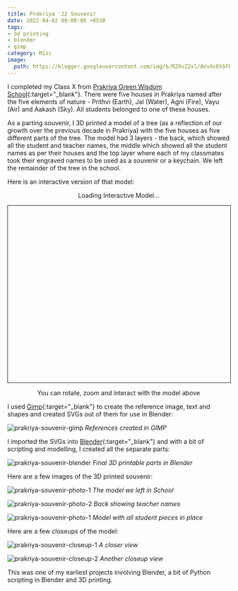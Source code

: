 ```yaml
---
title: Prakriya '22 Souvenir
date: 2022-04-02 00:00:00 +0530
tags:
- 3d printing
- blender
- gimp
category: Misc
image:
  path: https://blogger.googleusercontent.com/img/b/R29vZ2xl/AVvXsEhSFO8Lp9Speof6tzytzzA9D7GP7-3puLh-o3AiWWcu9gkMBr7QHK0TDtI8RCKTn3lCi3OJMb96WPS_fwV2c75GGg77Ry6ipOTKA-CPx-VR_sJkOFeHDBniqVniqVeB7AIo5Z7SzVt6Se3pYukNOtk8AiZqMF3kuPdTquN3_MZiWnyGnr_awSGNuQD5D-s/s1200/prakriya-tree.png
---
```


I completed my Class X from [Prakriya Green Wisdom School](https://prakriyaschool.edu.in){:target="_blank"}. There were five houses in Prakriya named after the five elements of nature - Prithvi (Earth), Jal (Water), Agni (Fire), Vayu (Air) and Aakash (Sky). All students belonged to one of these houses.

As a parting souvenir, I 3D printed a model of a tree (as a reflection of our growth over the previous decade in Prakriya) with the five houses as five different parts of the tree. The model had 3 layers - the back, which showed all the student and teacher names, the middle which showed all the student names as per their houses and the top layer where each of my classmates took their engraved names to be used as a souvenir or a keychain. We left the remainder of the tree in the school.

Here is an interactive version of that model:

<p id="text" style="text-align: center;">Loading Interactive Model...</p>
<div id="im" style="height:400px;width:100%;border:1px solid;"></div>
<p style="text-align: center;">You can rotate, zoom and interact with the model above</p>

<script src="/assets/js/three.min.js"></script>
<script src="/assets/js/GLTFLoader.js"></script>
<script src="/assets/js/OrbitControls.js"></script>
<script src="/assets/js/DRACOLoader.js"></script>

<script>
    let scene, camera, renderer;

    function init() {
        THREE.Cache.enabled = true;
        scene = new THREE.Scene();
        scene.background = new THREE.Color(0xdddddd);

        const container = document.getElementById('im');
        const width = container.clientWidth;
        const height = container.clientHeight;

        camera = new THREE.PerspectiveCamera(45, width / height, 1, 5000);
        camera.position.set(0, 0, height / 1.3);

        const pL1 = new THREE.PointLight(0xffffff, 1, 0);
        pL1.position.set(0, 0, 10000);
        scene.add(pL1);

        const pL2 = new THREE.PointLight(0xffffff, 1, 0);
        pL2.position.set(0, 0, -10000);
        scene.add(pL2);

        const pL3 = new THREE.PointLight(0xffffff, 0.5, 0);
        pL3.position.set(0, 10000, 0);
        scene.add(pL3);

        const pL4 = new THREE.PointLight(0xffffff, 0.5, 0);
        pL4.position.set(0, -10000, 0);
        scene.add(pL4);

        renderer = new THREE.WebGLRenderer({antialias:true});
        renderer.setSize(width, height);
        container.appendChild(renderer.domElement);

        controls = new THREE.OrbitControls(camera, renderer.domElement);
        controls.autoRotate = true;
        controls.autoRotateSpeed = 1;

        const loader = new THREE.GLTFLoader();
        const dracoLoader = new THREE.DRACOLoader();
        dracoLoader.setDecoderPath('/assets/draco/');
        loader.setDRACOLoader(dracoLoader);

        loader.load('/assets/data/prakriya-souvenir.glb', function(glb){
            tree = glb.scene.children[0];
            tree.position.set(0, -80, 0);
            scene.add(glb.scene);
            animate();
            document.getElementById("text").innerText = "Interactive Model";
        });
    }

    window.onresize = function () {
        const container = document.getElementById('im');
        const width = container.clientWidth;
        const height = container.clientHeight;
        camera.aspect = width / height;
        camera.updateProjectionMatrix();
        renderer.setSize(width, height);
    }

    function animate() {
        renderer.render(scene, camera);
        requestAnimationFrame(animate);
        controls.update();
    }

    init();
</script>

I used [Gimp](https://www.gimp.org){:target="_blank"} to create the reference image, text and shapes and created SVGs out of them for use in Blender:

![prakriya-souvenir-gimp](https://blogger.googleusercontent.com/img/b/R29vZ2xl/AVvXsEgkNwEMeeanrdQs9rmpeVzlb43hp_rSkxR6iL-XAJCYRTTQItbNN9SIaLpudmutjGWYZzlvo8XFTyL89M782xxqCRKgy12blcW-DqmhQgYeKbYn4UFrPUEtHhrIwzIOpDVc_Ups8_yE-UkQypHaVr8lxFAJlpFHJCEwcGyaaIKDCzbiD28dQUvSQanQd1s/s2464/prakriya-tree-gimp.png)
_References created in GIMP_

I imported the SVGs into [Blender](https://www.blender.org){:target="_blank"} and with a bit of scripting and modelling, I created all the separate parts:

![prakriya-souvenir-blender](https://blogger.googleusercontent.com/img/b/R29vZ2xl/AVvXsEgC6m3rqVjx0zlYb_3YGc6k8LiLOY2RYv7tWqPfcNvWmL-Ebm7lhIh3AtlU1uPaPsZLJ_HcPfiBSPQMaDssjJDkq8RIzSuOieLIotXcXbO8v5bPIEMLaeqjyXuD1hNnJAUSatyxENSC29t5hRx26Ksj3pPstMjpVgnmtR25LZIhJH2i-ho6m3LJZCsWD2s/s2456/prakriya-tree-blender.png)
_Final 3D printable parts in Blender_

Here are a few images of the 3D printed souvenir:

![prakriya-souvenir-photo-1](https://blogger.googleusercontent.com/img/b/R29vZ2xl/AVvXsEiz_CGKxd_0Za1aYkZiIEcJ-YmyzR6xRtvLEXz7XNxLpurysiut8E0kvmWnpa-VXicNrSwILooWd2B3Zy4W_06DAyNdRS2SfbtDzdzIhsvbsMr_8cW_a4ZFWQPdnwcQETQQ2sbB_tEx2yDIevsaeY41Z93T7fQ0ULHszA-k32t0EjQzKibRjfafmoWIdxk/s2000/pgs_photo1.jpg)
_The model we left in School_

![prakriya-souvenir-photo-2](https://blogger.googleusercontent.com/img/b/R29vZ2xl/AVvXsEiFK1AJtsjknOnqwRbA5-zsLNzYmwuz_huTdiYvFqVLlLoY5bXoXfyqtRF10pV217l47w9PshzudPlB_Lrww0iJboHzoK_wVbMNWrm9FWKhPIH-vkCqh-lkI6jkXDqDYI4TIHOsRql0_Qq0FCs4HrW71INEoEAdiJ5U28aOYHqfVRGA0fWOn5dc9mfwOoQ/s2000/pgs_photo2.jpg)
_Back showing teacher names_

![prakriya-souvenir-photo-1](https://blogger.googleusercontent.com/img/b/R29vZ2xl/AVvXsEg0U4gKB1MZtL3RfB6gs6WEJPUboaeOs-cmCNGhYWdMEtZJnWidzfR4wPTbdmLJAPukLchedXWTXCxGQpBBW8DousTTj33lMCatyyKp1w4I9xoS6q5VfDz0n3DPK0Y_AOW0oyvHNK-GGVw9nn0Fc4lZMYN8Clw7Wdp72xfaY8HSnl0fX_d8KA7-eqDmbqs/s2000/pgs_photo3.jpg)
_Model with all student pieces in place_

Here are a few closeups of the model:

![prakriya-souvenir-closeup-1](https://blogger.googleusercontent.com/img/b/R29vZ2xl/AVvXsEivuSyfADcGOIgjHnOtVvqN_tnXhnKStysgkyExEB1Hw2OlHY8ACAXFkqhWGc0s9ix1xqxiemZpOnREO84vk8fN7zjhFuU19PLtkfgRNTotfksUjdJ_9ubDRfxtosqOgLjF1UtmmWmfuBwYZ3U7-js7OhM1pn8AI1rgtn_BsXptJ80evJgOcASYJW06hSQ/s1500/pgs-closeup-1.jpg)
_A closer view_

![prakriya-souvenir-closeup-2](https://blogger.googleusercontent.com/img/b/R29vZ2xl/AVvXsEh1Ng1e9lWnhC8GtSmpNKzytrNU17slG8NzqYpBoPLByrlERKpaNtz6SQlWJ6akJLchabuSnQS8QC6o6PHdj8dj5zjyOgWJ1kLoMSdjkxyNGvkvZd-juEFVYjzQaWSayC-v1TWe0pRE_1M3ACbL8N_AsKBBHs6uRZIw9xoFQ5fEsY2Ek3iItHXRRX870CY/s1500/pgs-closeup-2.jpg)
_Another closeup view_

This was one of my earliest projects involving Blender, a bit of Python scripting in Blender and 3D printing.
